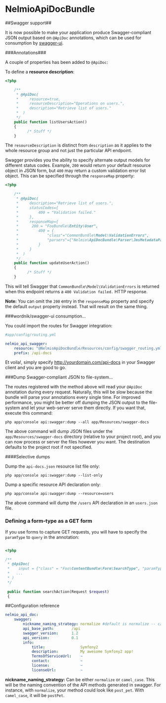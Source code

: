 NelmioApiDocBundle
===================

##Swagger support##

It is now possible to make your application produce Swagger-compliant JSON output based on `@ApiDoc` annotations, which can be used for consumption by [swagger-ui](https://github.com/wordnik/swagger-ui).

###Annotations###

A couple of properties has been added to `@ApiDoc`:

To define a __resource description__:

```php
<?php

	/**
     * @ApiDoc(
     *     resource=true,
     *     resourceDescription="Operations on users.",
     *     description="Retrieve list of users."
     *  )
     */
	public function listUsersAction()
    {
          /* Stuff */
    }

```

The `resourceDescription` is distinct from `description` as it applies to the whole resource group and not just the particular API endpoint.

Swagger provides you the ability to specify alternate output models for different status codes. Example, `200` would return your default resource object in JSON form, but `400` may return a custom validation error list object. This can be specified through the `responseMap` property:

```php
<?php

	/**
     * @ApiDoc(
     *     description="Retrieve list of users.",
     *     statusCodes={
     *         400 = "Validation failed."
     *     },
     *     responseMap={
     *     	200 = "FooBundle\Entity\User",
     *         400 = {
     *             "class"="CommonBundle\Model\ValidationErrors",
     *             "parsers"={"Nelmio\ApiDocBundle\Parser\JmsMetadataParser"}
     *         }
     *     }
     *  )
     */
	public function updateUserAction()
    {
          /* Stuff */
    }

```

This will tell Swagger that `CommonBundle\Model\ValidationErrors` is returned when this endpoint returns a `400 Validation failed.` HTTP response.

__Note:__ You can omit the `200` entry in the `responseMap` property and specify the default `output` property instead. That will result on the same thing.

###wordnik/swagger-ui consumption...

You could import the routes for Swagger integration:

```yml
#app/config/routing.yml

nelmio_api_swagger:
    resource: "@NelmioApiDocBundle/Resources/config/swagger_routing.yml"
    prefix: /api-docs
```

Et voila!, simply specify http://yourdomain.com/api-docs in your Swagger client and you are good to go.

###Dump Swagger-compliant JSON to file-system...

The routes registered with the method above will read your `@ApiDoc` annotation during every request. Naturally, this will be slow because the bundle will parse your annotations every single time. For improved performance, you might be better off dumping the JSON output to the file-system and let your web-server serve them directly. If you want that, execute this command:

```
php app/console api:swagger:dump --all app/Resources/swagger-docs
```

The above command will dump JSON files under the `app/Resources/swagger-docs` directory (relative to your project root), and you can now process or server the files however you want. The destination defaults to the project root if not specified.

####Selective dumps

Dump the `api-docs.json` resource list file only:
```
php app/console api:swagger:dump --list-only
```

Dump a specific resource API declaration only:
```
php app/console api:swagger:dump --resource=users
```
The above command will dump the `/users` API declaration in an `users.json` file.

### Defining a form-type as a GET form

If you use forms to capture GET requests, you will have to specify the `paramType` to `query` in the annotation:

```php

<?php

/**
 * @ApiDoc(
 *    input = {"class" = "Foo\ContentBundle\Form\SearchType", "paramType" = "query"},
 *   ...
 * )
 */
 
 public function searchAction(Request $request)
 {
```

##Configuration reference

```yml
nelmio_api_doc:
	swagger:
        nickname_naming_strategy: normalize #default is normalize -- can be omitted
        api_base_path:        /api
        swagger_version:      1.2
        api_version:          0.1
        info:
            title:                Symfony2
            description:          My awesome Symfony2 app!
            TermsOfServiceUrl:    ~
            contact:              ~
            license:              ~
            licenseUrl:           ~
```
__nickname_naming_strategy:__  Can be either `normalize` or `camel_case`.  This will be the naming convention of the API methods generated in swagger.
For instance, with `normalize`, your method could look like `post_pet`.  With `camel_case`, it will be `postPet`.
